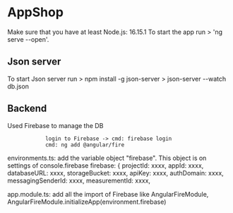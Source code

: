 # AppShop
Make sure that you have at least Node.js: 16.15.1
To start the app run > 'ng serve --open'.


##  Json server
To start Json server run >  npm install -g json-server > json-server --watch db.json

## Backend
Used Firebase to manage the DB

<!-- SetUp FireBase: -->
                login to Firebase -> cmd: firebase login
                cmd: ng add @angular/fire

environments.ts:
                add the variable object "firebase". This object is on settings of console.firebase
                      firebase: {
                        projectId: xxxx,
                        appId: xxxx,
                        databaseURL: xxxx,
                        storageBucket: xxxx,
                        apiKey: xxxx,
                        authDomain: xxxx,
                        messagingSenderId: xxxx,
                        measurementId: xxxx,

app.module.ts:
                add all the import of Firebase like AngularFireModule, AngularFireModule.initializeApp(environment.firebase)
